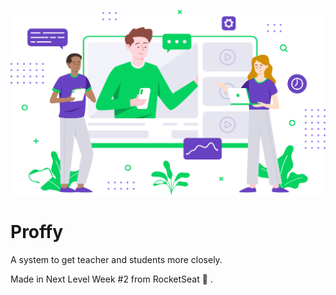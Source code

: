 ![Proffy](/web/src/assets/images/landing.svg)

# Proffy

A system to get teacher and students more closely.

Made in Next Level Week #2 from RocketSeat :rocket: .

